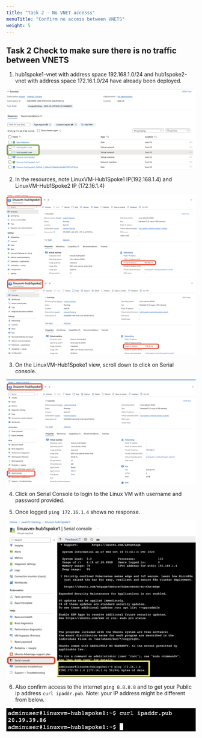 ```yaml
---
title: "Task 2 - No VNET accesss"
menuTitle: "Confirm no access between VNETS"
weight: 5
---
```


## Task 2 Check to make sure there is no traffic between VNETS

1. hub1spoke1-vnet with address space 192.168.1.0/24 and hub1spoke2-vnet with address space 172.16.1.0/24 have already been deployed.

![vnets1](../images/vnets1.png)

2. In the resources, note LinuxVM-Hub1Spoke1 IP(192.168.1.4) and LinuxVM-Hub1Spoke2 IP (172.16.1.4)

![linuxvm1](../images/linuxvm1.png) ![linuxvm2](../images/linuxvm2.png)

3. On the LinuxVM-Hub1Spoke1 view, scroll down to click on Serial console. 

![linuxvm1serial](../images/linuxvm1serial.png)

4. Click on Serial Console to login to the Linux VM with username and password provided. 

5. Once logged ```ping 172.16.1.4``` shows no response. 

![ping1](../images/ping1.png)

6. Also confirm access to the internet ```ping 8.8.8.8``` and to get your Public ip address ```curl ipaddr.pub```.    Note: your IP address might be different from below. 

![publicip](../images/publicip.png)